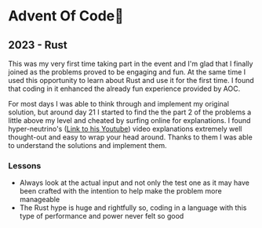 # Advent Of Code🎄

## 2023 - Rust

This was my very first time taking part in the event and I'm glad that I finally joined as the problems proved to be engaging and fun. At the same time I used this opportunity to learn about Rust and use it for the first time. I found that coding in it enhanced the already fun experience provided by AOC.

For most days I was able to think through and implement my original solution, but around day 21 I started to find the the part 2 of the problems a little above my level and cheated by surfing online for explanations. I found hyper-neutrino's ([Link to his Youtube](https://www.youtube.com/@hyper-neutrino)) video explanations extremely well thought-out and easy to wrap your head around. Thanks to them I was able to understand the solutions and implement them.

### Lessons

- Always look at the actual input and not only the test one as it may have been crafted with the intention to help make the problem more manageable
- The Rust hype is huge and rightfully so, coding in a language with this type of performance and power never felt so good